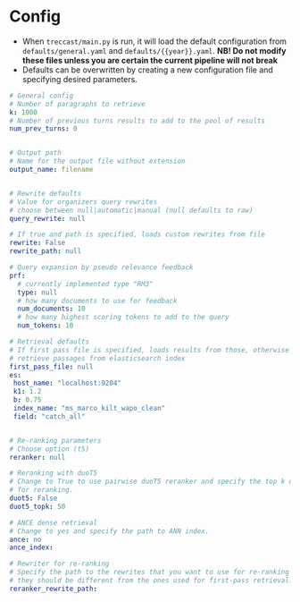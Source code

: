# Config

- When `treccast/main.py` is run, it will load the default configuration from `defaults/general.yaml` and `defaults/{{year}}.yaml`. **NB! Do not modify these files unless you are certain the current pipeline will not break**
- Defaults can be overwritten by creating a new configuration file and specifying desired parameters.

```yaml
# General config
# Number of paragraphs to retrieve
k: 1000
# Number of previous turns results to add to the pool of results
num_prev_turns: 0


# Output path
# Name for the output file without extension
output_name: filename


# Rewrite defaults
# Value for organizers query rewrites 
# choose between null|automatic|manual (null defaults to raw)
query_rewrite: null

# If true and path is specified, loads custom rewrites from file
rewrite: False
rewrite_path: null

# Query expansion by pseudo relevance feedback
prf:
  # currently implemented type "RM3"
  type: null
  # how many documents to use for feedback
  num_documents: 10
  # how many highest scoring tokens to add to the query
  num_tokens: 10

# Retrieval defaults
# If first pass file is specified, loads results from those, otherwise
# retrieve passages from elasticsearch index
first_pass_file: null
es:
 host_name: "localhost:9204"
 k1: 1.2
 b: 0.75
 index_name: "ms_marco_kilt_wapo_clean"
 field: "catch_all"


# Re-ranking parameters
# Choose option (t5)
reranker: null

# Reranking with duoT5
# Change to True to use pairwise duoT5 reranker and specify the top k documents
# for reranking. 
duot5: False
duot5_topk: 50

# ANCE dense retrieval
# Change to yes and specify the path to ANN index.
ance: no
ance_index: 

# Rewriter for re-ranking
# Specify the path to the rewrites that you want to use for re-ranking stage if
# they should be different from the ones used for first-pass retrieval.
reranker_rewrite_path:

